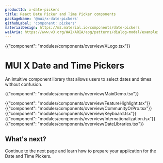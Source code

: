 ```yaml
---
productId: x-date-pickers
title: React Date Picker and Time Picker components
packageName: '@mui/x-date-pickers'
githubLabel: 'component: pickers'
materialDesign: https://m2.material.io/components/date-pickers
waiAria: https://www.w3.org/WAI/ARIA/apg/patterns/dialog-modal/examples/datepicker-dialog/
---
```


{{"component": "modules/components/overview/XLogo.tsx"}}

# MUI X Date and Time Pickers

<p class="description">An intuitive component library that allows users to select dates and times without confusion.</p>

{{"component": "modules/components/overview/MainDemo.tsx"}}

{{"component": "modules/components/overview/FeatureHighlight.tsx"}}
{{"component": "modules/components/overview/CommunityOrPro.tsx"}}
{{"component": "modules/components/overview/Keyboard.tsx"}}
{{"component": "modules/components/overview/Internationalization.tsx"}}
{{"component": "modules/components/overview/DateLibraries.tsx"}}

## What's next?

Continue to the [next page](/x/react-date-pickers/getting-started/) and learn how to prepare your application for the Date and Time Pickers.
